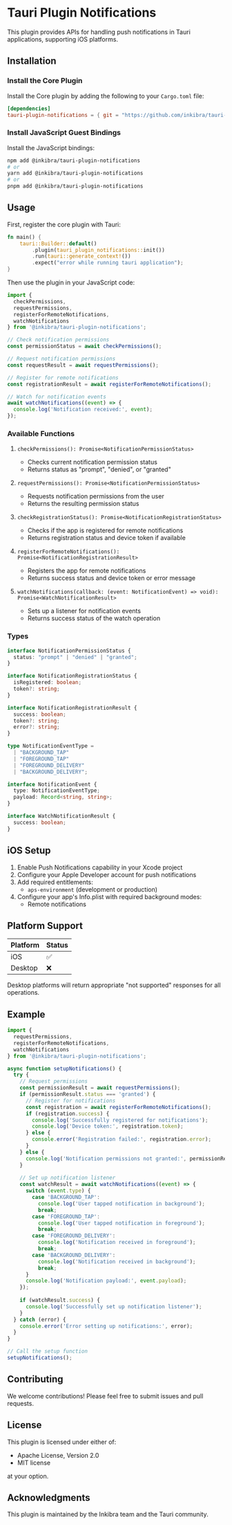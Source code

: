 # Tauri Plugin Notifications

This plugin provides APIs for handling push notifications in Tauri applications, supporting iOS platforms.

## Installation

### Install the Core Plugin

Install the Core plugin by adding the following to your `Cargo.toml` file:

```toml
[dependencies]
tauri-plugin-notifications = { git = "https://github.com/inkibra/tauri-plugins", tag = "@inkibra/tauri-plugin-notifications@VERSION" }
```

### Install JavaScript Guest Bindings

Install the JavaScript bindings:

```sh
npm add @inkibra/tauri-plugin-notifications
# or
yarn add @inkibra/tauri-plugin-notifications
# or
pnpm add @inkibra/tauri-plugin-notifications
```

## Usage

First, register the core plugin with Tauri:

```rust
fn main() {
    tauri::Builder::default()
        .plugin(tauri_plugin_notifications::init())
        .run(tauri::generate_context!())
        .expect("error while running tauri application");
}
```

Then use the plugin in your JavaScript code:

```typescript
import { 
  checkPermissions, 
  requestPermissions, 
  registerForRemoteNotifications,
  watchNotifications 
} from '@inkibra/tauri-plugin-notifications';

// Check notification permissions
const permissionStatus = await checkPermissions();

// Request notification permissions
const requestResult = await requestPermissions();

// Register for remote notifications
const registrationResult = await registerForRemoteNotifications();

// Watch for notification events
await watchNotifications((event) => {
  console.log('Notification received:', event);
});
```

### Available Functions

1. `checkPermissions(): Promise<NotificationPermissionStatus>`
   - Checks current notification permission status
   - Returns status as "prompt", "denied", or "granted"

2. `requestPermissions(): Promise<NotificationPermissionStatus>`
   - Requests notification permissions from the user
   - Returns the resulting permission status

3. `checkRegistrationStatus(): Promise<NotificationRegistrationStatus>`
   - Checks if the app is registered for remote notifications
   - Returns registration status and device token if available

4. `registerForRemoteNotifications(): Promise<NotificationRegistrationResult>`
   - Registers the app for remote notifications
   - Returns success status and device token or error message

5. `watchNotifications(callback: (event: NotificationEvent) => void): Promise<WatchNotificationResult>`
   - Sets up a listener for notification events
   - Returns success status of the watch operation

### Types

```typescript
interface NotificationPermissionStatus {
  status: "prompt" | "denied" | "granted";
}

interface NotificationRegistrationStatus {
  isRegistered: boolean;
  token?: string;
}

interface NotificationRegistrationResult {
  success: boolean;
  token?: string;
  error?: string;
}

type NotificationEventType = 
  | "BACKGROUND_TAP"
  | "FOREGROUND_TAP"
  | "FOREGROUND_DELIVERY"
  | "BACKGROUND_DELIVERY";

interface NotificationEvent {
  type: NotificationEventType;
  payload: Record<string, string>;
}

interface WatchNotificationResult {
  success: boolean;
}
```

## iOS Setup

1. Enable Push Notifications capability in your Xcode project
2. Configure your Apple Developer account for push notifications
3. Add required entitlements:
   - `aps-environment` (development or production)
4. Configure your app's Info.plist with required background modes:
   - Remote notifications

## Platform Support

| Platform | Status |
|----------|--------|
| iOS      | ✅     |
| Desktop  | ❌     |

Desktop platforms will return appropriate "not supported" responses for all operations.

## Example

```typescript
import { 
  requestPermissions, 
  registerForRemoteNotifications,
  watchNotifications 
} from '@inkibra/tauri-plugin-notifications';

async function setupNotifications() {
  try {
    // Request permissions
    const permissionResult = await requestPermissions();
    if (permissionResult.status === 'granted') {
      // Register for notifications
      const registration = await registerForRemoteNotifications();
      if (registration.success) {
        console.log('Successfully registered for notifications');
        console.log('Device token:', registration.token);
      } else {
        console.error('Registration failed:', registration.error);
      }
    } else {
      console.log('Notification permissions not granted:', permissionResult.status);
    }
    
    // Set up notification listener
    const watchResult = await watchNotifications((event) => {
      switch (event.type) {
        case 'BACKGROUND_TAP':
          console.log('User tapped notification in background');
          break;
        case 'FOREGROUND_TAP':
          console.log('User tapped notification in foreground');
          break;
        case 'FOREGROUND_DELIVERY':
          console.log('Notification received in foreground');
          break;
        case 'BACKGROUND_DELIVERY':
          console.log('Notification received in background');
          break;
      }
      console.log('Notification payload:', event.payload);
    });
    
    if (watchResult.success) {
      console.log('Successfully set up notification listener');
    }
  } catch (error) {
    console.error('Error setting up notifications:', error);
  }
}

// Call the setup function
setupNotifications();
```

## Contributing

We welcome contributions! Please feel free to submit issues and pull requests.

## License

This plugin is licensed under either of:

- Apache License, Version 2.0
- MIT license

at your option.

## Acknowledgments

This plugin is maintained by the Inkibra team and the Tauri community.
